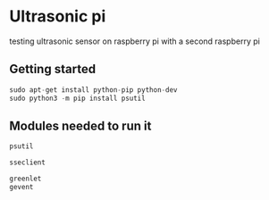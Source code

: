 # Ultrasonic pi

testing ultrasonic sensor on raspberry pi with a second raspberry pi

## Getting started

```python
sudo apt-get install python-pip python-dev
sudo python3 -m pip install psutil
```

## Modules needed to run it

```python
psutil

sseclient

greenlet
gevent
```
